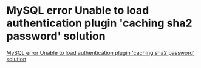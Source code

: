 # MySQL error Unable to load authentication plugin 'caching sha2 password' solution
[MySQL error Unable to load authentication plugin 'caching sha2 password' solution](https://aiwithcloud.com/2022/09/19/mysql_error_unable_to_load_authentication_plugin_caching_sha2_password_solution/)